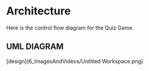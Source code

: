 # Architecture
Here is the control flow diagram for the Quiz Game.
## UML DIAGRAM
[design](6_ImagesAndVideos/Untitled Workspace.png)

